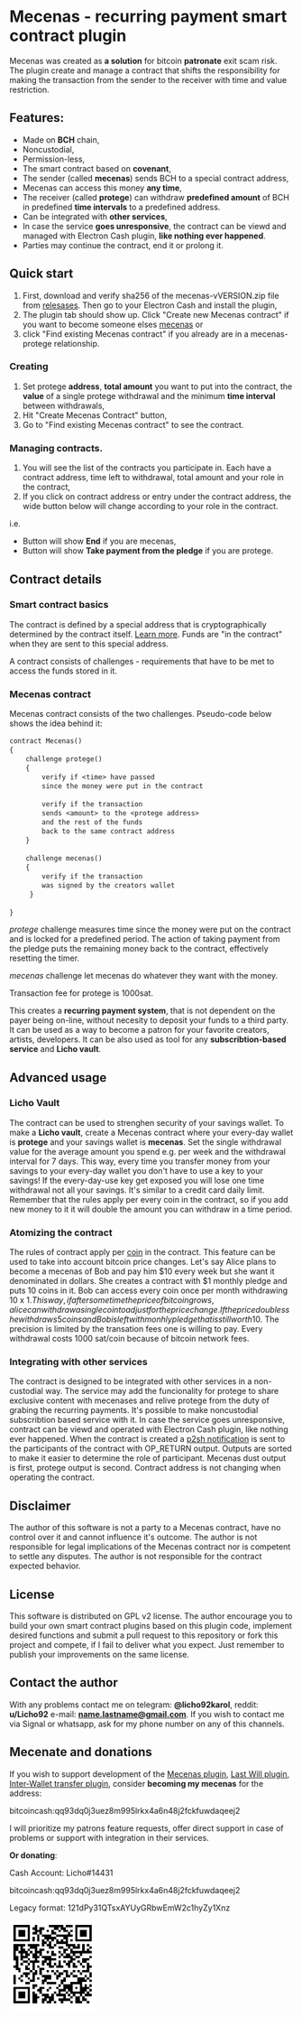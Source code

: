 # Mecenas - recurring payment smart contract plugin
Mecenas was created as **a solution** for bitcoin **patronate** exit scam risk. The plugin create and manage a contract that shifts the responsibility for making the transaction from the sender to the receiver with time and value restriction.

## Features:
* Made on **BCH** chain,
* Noncustodial,
* Permission-less,
* The smart contract based on **covenant**,
* The sender (called **mecenas**) sends BCH to a special contract address,
* Mecenas can access this money **any time**,
* The receiver (called **protege**) can withdraw **predefined amount** of BCH in predefined **time intervals** to a predefined address.
* Can be integrated with **other services**,
* In case the service **goes unresponsive**, the contract can be viewd and managed with Electron Cash plugin, **like nothing ever happened**.
* Parties may continue the contract, end it or prolong it.


## Quick start

1. First, download and verify sha256 of the mecenas-vVERSION.zip file from [relesases](https://github.com/KarolTrzeszczkowski/Mecenas-recurring-payment-EC-plugin/releases). Then go to your Electron Cash and install the plugin,
2. The plugin tab should show up. Click "Create new Mecenas contract" if you want to become someone elses [mecenas](https://en.wikipedia.org/wiki/Gaius_Maecenas#Maecenate_(patronage)) or
3. click "Find existing Mecenas contract" if you already are in a mecenas-protege relationship.

### Creating
 1. Set protege **address**, **total amount** you want to put into the contract, the **value** of a single protege withdrawal and the minimum **time interval** between withdrawals,
 2. Hit "Create Mecenas Contract" button,
 3. Go to "Find existing Mecenas contract" to see the contract.

### Managing contracts.

1. You will see the list of the contracts you participate in. Each have a contract address, time left to withdrawal, total amount and your role in the contract,
2. If you click on contract address or entry under the contract address, the wide button below will change according to your role in the contract.

i.e.

* Button will show **End** if you are mecenas,
* Button will show **Take payment from the pledge** if you are protege.


## Contract details

### Smart contract basics
The contract is defined by a special address that is cryptographically determined by the contract itself. [Learn more](https://en.bitcoin.it/wiki/Pay_to_script_hash). Funds are "in the contract" when they are sent to this special address. 

A contract consists of challenges - requirements that have to be met to access the funds stored in it.


### Mecenas contract
Mecenas contract consists of the two challenges.
Pseudo-code below shows the idea behind it:
```
contract Mecenas()
{
    challenge protege()
    {
        verify if <time> have passed 
        since the money were put in the contract

        verify if the transaction 
        sends <amount> to the <protege address>
        and the rest of the funds
        back to the same contract address
    }
    
    challenge mecenas()
    {
        verify if the transaction 
        was signed by the creators wallet
     }

}
```
*protege* challenge measures time since the money were put on the contract and is locked for a predefined period. The action of taking payment from the pledge puts the remaining money back to the contract, effectively resetting the timer.

*mecenas* challenge let mecenas do whatever they want with the money.

Transaction fee for protege is 1000sat.

This creates a **recurring payment system**, that is not dependent on the payer being on-line, without necesity to deposit your funds to a third party. It can be used as a way to become a patron for your favorite creators, artists, developers. It can be also used as tool for any **subscribtion-based service** and **Licho vault**. 


## Advanced usage 

### Licho Vault

The contract can be used to strenghen security of your savings wallet. To make a **Licho vault**, create a Mecenas contract where your every-day wallet is **protege** and your savings wallet is **mecenas**. Set the single withdrawal value for the average amount you spend e.g. per week and the withdrawal interval for 7 days. This way, every time you transfer money from your savings to your every-day wallet you don't have to use a key to  your savings! If the every-day-use key get exposed you will lose one time withdrawal not all your savings. It's similar to a credit card daily limit. Remember that the rules apply per every coin in the contract, so if you add new money to it it will double the amount you can withdraw in a time period.

### Atomizing the contract
The rules of contract apply per [coin](https://en.bitcoin.it/wiki/Coin_analogy) in the contract. This feature can be used to take into account bitcoin price changes. Let's say Alice plans to become a mecenas of Bob and pay him $10 every week but she want it denominated in dollars. She creates a contract with $1 monthly pledge and puts 10 coins in it. Bob can access every coin once per month withdrawing 10 x $1. This way, if after some time the price of bitcoin grows, alice can withdraw a single coin to adjust for the price change. If the price doubles she withdraws  5 coins and Bob is left with monhly pledge that is still worth 10$. The precision is limited by the transation fees one is willing to pay. Every withdrawal costs 1000 sat/coin because of bitcoin network fees.

### Integrating with other services
The contract is designed to be integrated with other services in a non-custodial way. The service may add the funcionality for protege to share exclusive content with mecenases and relive protege from the duty of grabing the  recurring payments. It's possible to make noncustodial subscribtion based service with it. In case the service goes unresponsive, contract can be viewd and operated with Electron Cash plugin, like nothing ever happened. When the contract is created a [p2sh notification](https://gist.github.com/KarolTrzeszczkowski/3f7e719902e8d678efcc71875df66f21) is sent to the participants of the contract with OP_RETURN output. Outputs are sorted to make it easier to determine the role of participant. Mecenas dust output is first, protege output is second. Contract address is not changing when operating the contract.


## Disclaimer

The author of this software is not a party to a Mecenas contract, have no control over it and cannot influence it's outcome. The author is not responsible for legal implications of the Mecenas contract nor is competent to settle any disputes. The author is not responsible for the contract expected behavior.

## License

This software is distributed on GPL v2 license. The author encourage you to build your own smart contract plugins based on this plugin code, implement desired functions and submit a pull request to this repository or fork this project and compete, if I fail to deliver what you expect. Just remember to publish your improvements on the same license.

## Contact the author

With any problems contact me on telegram: **@licho92karol**, reddit: **u/Licho92** e-mail: **name.lastname@gmail.com**. If you wish to contact me via Signal or whatsapp, ask for my phone number on any of this channels.

## Mecenate and donations

If you wish to support development of the [Mecenas plugin](https://github.com/KarolTrzeszczkowski/Mecenas-recurring-payment-EC-plugin), [Last Will plugin](https://github.com/KarolTrzeszczkowski/Electron-Cash-Last-Will-Plugin), [Inter-Wallet transfer plugin](https://github.com/KarolTrzeszczkowski/Inter-Wallet-Transfer-EC-plugin), consider **becoming my mecenas** for the address:

bitcoincash:qq93dq0j3uez8m995lrkx4a6n48j2fckfuwdaqeej2

I will prioritize my patrons feature requests, offer direct support in case of problems or support with integration in their services.

**Or donating**: 

Cash Account: Licho#14431

bitcoincash:qq93dq0j3uez8m995lrkx4a6n48j2fckfuwdaqeej2

Legacy format: 121dPy31QTsxAYUyGRbwEmW2c1hyZy1Xnz

![donate](/pictures/donate.png)






